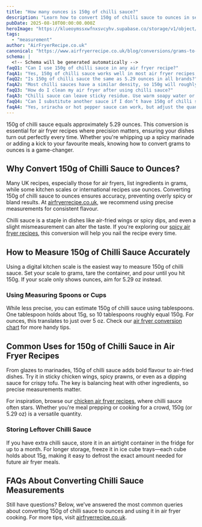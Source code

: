 ```yaml
---
title: "How many ounces is 150g of chilli sauce?"
description: "Learn how to convert 150g of chilli sauce to ounces in seconds. Perfect for air fryer recipes and precise cooking measurements."
pubDate: 2025-08-10T00:00:00.000Z
heroImage: "https://klueoymssxwfnxsvcyhv.supabase.co/storage/v1/object/public/Shmucket/how-many-ounces-is-150g-chilli-sauce.webp"
tags:
  - "measurement"
author: "AirFryerRecipe.co.uk"
canonical: "https://www.airfryerrecipe.co.uk/blog/conversions/grams-to-ounces/how-many-ounces-is-150g-chilli-sauce"
schema: |
  <!-- Schema will be generated automatically -->
faqQ1: "Can I use 150g of chilli sauce in any air fryer recipe?"
faqA1: "Yes, 150g of chilli sauce works well in most air fryer recipes, especially marinades and glazes. Adjust other seasonings to balance the heat, and always check our <a href=https://www.airfryerrecipe.co.uk/recipes>recipe collection</a> for tested measurements."
faqQ2: "Is 150g of chilli sauce the same as 5.29 ounces in all brands?"
faqA2: "Most chilli sauces have a similar density, so 150g will roughly equal 5.29 oz. However, thicker sauces may vary slightly. For precision, weigh your preferred brand using a kitchen scale."
faqQ3: "How do I clean my air fryer after using chilli sauce?"
faqA3: "Chilli sauce can leave sticky residue. Use warm soapy water or our recommended <a href=https://www.airfryerrecipe.co.uk/air-fryer-cleaner>air fryer cleaner</a> to remove grease and spice buildup efficiently."
faqQ4: "Can I substitute another sauce if I don’t have 150g of chilli sauce?"
faqA4: "Yes, sriracha or hot pepper sauce can work, but adjust the quantity to match the heat level. For milder options, try barbecue sauce mixed with a pinch of chilli flakes."
---
```

<p>150g of chilli sauce equals approximately 5.29 ounces. This conversion is essential for air fryer recipes where precision matters, ensuring your dishes turn out perfectly every time. Whether you're whipping up a spicy marinade or adding a kick to your favourite meals, knowing how to convert grams to ounces is a game-changer.</p>  

<h2>Why Convert 150g of Chilli Sauce to Ounces?</h2>  
<p>Many UK recipes, especially those for air fryers, list ingredients in grams, while some kitchen scales or international recipes use ounces. Converting 150g of chilli sauce to ounces ensures accuracy, preventing overly spicy or bland results. At <a href=https://www.airfryerrecipe.co.uk>airfryerrecipe.co.uk</a>, we recommend using precise measurements for consistent flavour.</p>  

<p>Chilli sauce is a staple in dishes like air-fried wings or spicy dips, and even a slight mismeasurement can alter the taste. If you're exploring our <a href=https://www.airfryerrecipe.co.uk/recipes>spicy air fryer recipes</a>, this conversion will help you nail the recipe every time.</p>  

<h2>How to Measure 150g of Chilli Sauce Accurately</h2>  
<p>Using a digital kitchen scale is the easiest way to measure 150g of chilli sauce. Set your scale to grams, tare the container, and pour until you hit 150g. If your scale only shows ounces, aim for 5.29 oz instead.</p>  

<h3>Using Measuring Spoons or Cups</h3>  
<p>While less precise, you can estimate 150g of chilli sauce using tablespoons. One tablespoon holds about 15g, so 10 tablespoons roughly equal 150g. For ounces, this translates to just over 5 oz. Check our <a href=https://www.airfryerrecipe.co.uk/air-fryer-conversion-chart>air fryer conversion chart</a> for more handy tips.</p>  

<h2>Common Uses for 150g of Chilli Sauce in Air Fryer Recipes</h2>  
<p>From glazes to marinades, 150g of chilli sauce adds bold flavour to air-fried dishes. Try it in sticky chicken wings, spicy prawns, or even as a dipping sauce for crispy tofu. The key is balancing heat with other ingredients, so precise measurements matter.</p>  

<p>For inspiration, browse our <a href=https://www.airfryerrecipe.co.uk/recipe-category/chicken>chicken air fryer recipes</a>, where chilli sauce often stars. Whether you're meal prepping or cooking for a crowd, 150g (or 5.29 oz) is a versatile quantity.</p>  

<h3>Storing Leftover Chilli Sauce</h3>  
<p>If you have extra chilli sauce, store it in an airtight container in the fridge for up to a month. For longer storage, freeze it in ice cube trays—each cube holds about 15g, making it easy to defrost the exact amount needed for future air fryer meals.</p>  

<h2>FAQs About Converting Chilli Sauce Measurements</h2>  
<p>Still have questions? Below, we’ve answered the most common queries about converting 150g of chilli sauce to ounces and using it in air fryer cooking. For more tips, visit <a href=https://www.airfryerrecipe.co.uk>airfryerrecipe.co.uk</a>.</p>
